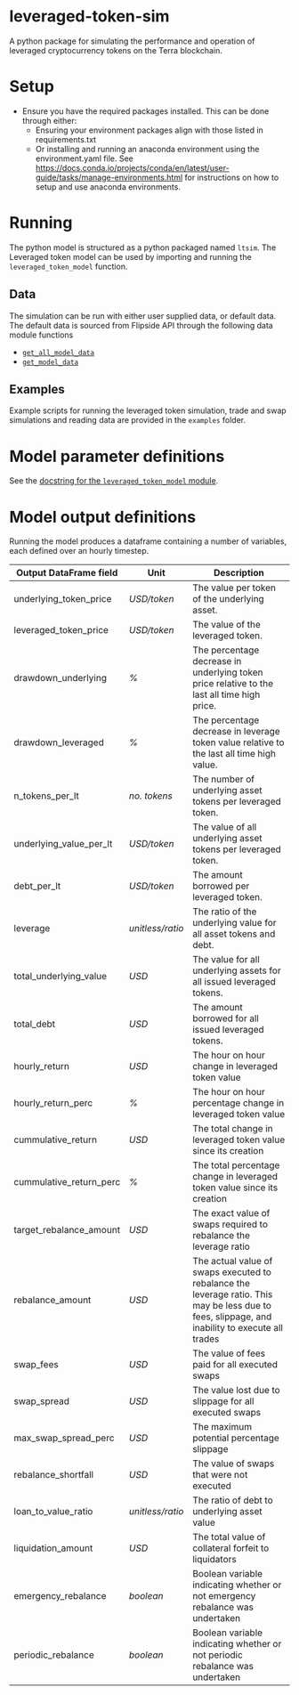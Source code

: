 # leveraged-token-sim
A python package for simulating the performance and operation of leveraged cryptocurrency tokens on the Terra blockchain.

# Setup

- Ensure you have the required packages installed. This can be done through either:
  - Ensuring your environment packages align with those listed in requirements.txt
  - Or installing and running an anaconda environment using the environment.yaml file. See https://docs.conda.io/projects/conda/en/latest/user-guide/tasks/manage-environments.html for instructions on how to setup and use anaconda environments.

# Running

The python model is structured as a python packaged named `ltsim`. The Leveraged token model can be used by importing and running the `leveraged_token_model` function.

## Data
The simulation can be run with either user supplied data, or default data. The default data is sourced from Flipside API through the following data module functions 
- [`get_all_model_data`](https://github.com/anthonydouc/leveraged-token-sim/blob/e41fab370c3d0750f349a6d23f05c8b0b172c624/ltsim/data.py#L168)
- [`get_model_data`](https://github.com/anthonydouc/leveraged-token-sim/blob/e41fab370c3d0750f349a6d23f05c8b0b172c624/ltsim/data.py#L177)

## Examples
Example scripts for running the leveraged token simulation, trade and swap simulations and reading data are provided in the `examples` folder.

# Model parameter definitions

See the [docstring for the `leveraged_token_model` module](https://github.com/anthonydouc/leveraged-token-sim/blob/e41fab370c3d0750f349a6d23f05c8b0b172c624/ltsim/model.py#L38).

# Model output definitions
Running the model produces a dataframe containing a number of variables, each defined over an hourly timestep.

| Output DataFrame field | Unit | Description |
| ------------- |------------- | ------------- |
| underlying_token_price  | *USD/token* | The value per token of the underlying asset. |
| leveraged_token_price  | *USD/token* | The value of the leveraged token. |
| drawdown_underlying  | *%* | The percentage decrease in underlying token price relative to the last all time high price. |
| drawdown_leveraged | *%* | The percentage decrease in leverage token value relative to the last all time high value. |
| n_tokens_per_lt | *no. tokens* | The number of underlying asset tokens per leveraged token.  |
| underlying_value_per_lt | *USD/token* | The value of all underlying asset tokens per leveraged token.  |
| debt_per_lt | *USD/token* | The amount borrowed per leveraged token.  |
| leverage | *unitless/ratio* | The ratio of the underlying value for all asset tokens and debt.  |
| total_underlying_value | *USD* | The value for all underlying assets for all issued leveraged tokens. |
| total_debt | *USD* | The amount borrowed for all issued leveraged tokens. |
| hourly_return | *USD* | The hour on hour change in leveraged token value |
| hourly_return_perc | *%* | The hour on hour percentage change in leveraged token value |
| cummulative_return | *USD* | The total change in leveraged token value since its creation |
| cummulative_return_perc | *%* | The total percentage change in leveraged token value since its creation |
| target_rebalance_amount | *USD* | The exact value of swaps required to rebalance the leverage ratio |
| rebalance_amount | *USD* | The actual value of swaps executed to rebalance the leverage ratio. This may be less due to fees, slippage, and inability to execute all trades |
| swap_fees | *USD* | The value of fees paid for all executed swaps |
| swap_spread | *USD* | The value lost due to slippage for all executed swaps |
| max_swap_spread_perc | *USD* | The maximum potential percentage slippage |
| rebalance_shortfall | *USD* | The value of swaps that were not executed |
| loan_to_value_ratio | *unitless/ratio* | The ratio of debt to underlying asset value |
| liquidation_amount | *USD* | The total value of collateral forfeit to liquidators |
| emergency_rebalance | *boolean* | Boolean variable indicating whether or not emergency rebalance was undertaken |
| periodic_rebalance | *boolean* | Boolean variable indicating whether or not periodic rebalance was undertaken |


